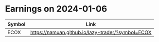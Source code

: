 # Earnings on 2024-01-06

| Symbol | Link |
| ---| --- |
| ECOX | https://namuan.github.io/lazy-trader/?symbol=ECOX |